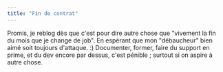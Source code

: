 ```yaml
---
title: "Fin de contrat"
---
```


Promis, je reblog dès que c'est pour dire autre chose que "vivement la fin du
mois que je change de job". En espérant que mon "débaucheur" bien aimé soit
toujours d'attaque. :) Documenter, former, faire du support en prime, et du
dev encore par dessus, c'est pénible ; surtout si on aspire à autre chose.

